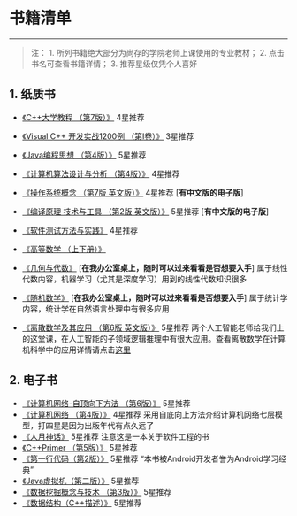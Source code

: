 # 书籍清单
----

>注：
    1. 所列书籍绝大部分为尚存的学院老师上课使用的专业教材；
    2. 点击书名可查看书籍详情；
    3. 推荐星级仅凭个人喜好

## 1. 纸质书

- [《C++大学教程 （第7版）》](https://item.jd.com/42819219399.html)  4星推荐
- [《Visual C++ 开发实战1200例 （第I卷）》](https://item.jd.com/10401082.html) 3星推荐

- [《Java编程思想 （第4版）》](https://item.jd.com/10058164.html) 5星推荐

- [《计算机算法设计与分析 （第4版）》](https://item.jd.com/16010570758.html) 4星推荐

- [《操作系统概念 （第7版 英文版）》](https://item.jd.com/13496436562.html) 4星推荐 [**有中文版的电子版**]
- [《编译原理 技术与工具 （第2版 英文版）》](https://item.jd.com/37931902493.html) 5星推荐 [**有中文版的电子版**]

- [《软件测试方法与实践》](https://item.jd.com/45373093907.html) 4星推荐

- [《高等数学 （上下册）》](https://item.jd.com/1190877953.html) 
- [《几何与代数》]() [**在我办公室桌上，随时可以过来看看是否想要入手**]
  属于线性代数内容，机器学习（尤其是深度学习）用到的线性代数知识很多
- [《随机数学》]() [**在我办公室桌上，随时可以过来看看是否想要入手**]
  属于统计学内容，统计学在自然语言处理中有很多应用
- [《离散数学及其应用 （第6版 英文版）》](https://item.jd.com/32771760043.html) 5星推荐
  两个人工智能老师给我们上的这堂课，在人工智能的子领域逻辑推理中有很大应用。查看离散数学在计算机科学中的应用详情请点击[这里](https://blog.csdn.net/xyisv/article/details/79245952)


## 2. 电子书
- [《计算机网络-自顶向下方法 （第6版）》](https://item.jd.com/26733494610.html) 5星推荐
- [《计算机网络 （第4版）》](https://item.jd.com/16016600320.html) 4星推荐
采用自底向上方法介绍计算机网络七层模型，打四星是因为出版年代有点久远了
- [《人月神话》](https://item.jd.com/26651880567.html) 5星推荐
注意这是一本关于软件工程的书
- [《C++Primer （第5版）》](https://item.jd.com/11306138.html) 5星推荐
- [《第一行代码（第2版）》](https://item.jd.com/12012505.html) 5星推荐
“本书被Android开发者誉为Android学习经典”
- [《Java虚拟机（第二版）》](https://item.jd.com/11252778.html) 5星推荐
- [《数据挖掘概念与技术 （第3版）》](https://item.jd.com/11877676649.html) 5星推荐
- [《数据结构（C++描述）》](https://item.jd.com/41454485857.html) 5星推荐